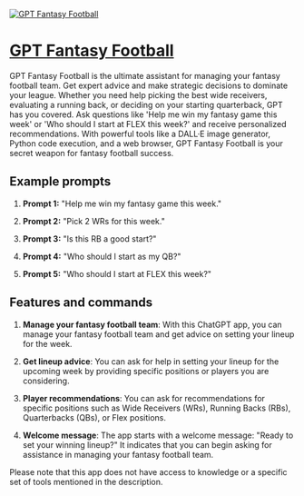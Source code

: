 [![GPT Fantasy Football](https://files.oaiusercontent.com/file-1T2VaVWOUIkhHTgw4mDvCl3x?se=2123-10-15T01%3A08%3A49Z&sp=r&sv=2021-08-06&sr=b&rscc=max-age%3D31536000%2C%20immutable&rscd=attachment%3B%20filename%3Dbcef79d5-465c-4d8e-956c-fb1fb478bfda.png&sig=q73qX5dg/9ZXeCOr4%2BHHQU6CLsQhNlGj3kaJRNhFHsI%3D)](https://chat.openai.com/g/g-IdxKj7LZ4-gpt-fantasy-football)

# [GPT Fantasy Football](https://chat.openai.com/g/g-IdxKj7LZ4-gpt-fantasy-football)

GPT Fantasy Football is the ultimate assistant for managing your fantasy football team. Get expert advice and make strategic decisions to dominate your league. Whether you need help picking the best wide receivers, evaluating a running back, or deciding on your starting quarterback, GPT has you covered. Ask questions like 'Help me win my fantasy game this week' or 'Who should I start at FLEX this week?' and receive personalized recommendations. With powerful tools like a DALL·E image generator, Python code execution, and a web browser, GPT Fantasy Football is your secret weapon for fantasy football success.

## Example prompts

1. **Prompt 1:** "Help me win my fantasy game this week."

2. **Prompt 2:** "Pick 2 WRs for this week."

3. **Prompt 3:** "Is this RB a good start?"

4. **Prompt 4:** "Who should I start as my QB?"

5. **Prompt 5:** "Who should I start at FLEX this week?"

## Features and commands

1. **Manage your fantasy football team**: With this ChatGPT app, you can manage your fantasy football team and get advice on setting your lineup for the week.

2. **Get lineup advice**: You can ask for help in setting your lineup for the upcoming week by providing specific positions or players you are considering.

3. **Player recommendations**: You can ask for recommendations for specific positions such as Wide Receivers (WRs), Running Backs (RBs), Quarterbacks (QBs), or Flex positions.

4. **Welcome message**: The app starts with a welcome message: "Ready to set your winning lineup?" It indicates that you can begin asking for assistance in managing your fantasy football team.

Please note that this app does not have access to knowledge or a specific set of tools mentioned in the description.